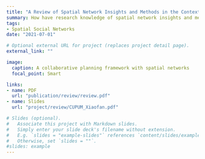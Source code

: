 ```yaml
---
title: "A Review of Spatial Network Insights and Methods in the Context of Planning: Applications, Challenges, and Opportunities"
summary: How have research knowledge of spatial network insights and methods been applied to study cities and planning? What are some of the challenges and opportunities, especially in collaborative planning? 
tags:
- Spatial Social Networks
date: "2021-07-01"

# Optional external URL for project (replaces project detail page).
external_link: ""

image:
  caption: A collaborative planning framework with spatial networks
  focal_point: Smart

links:
- name: PDF 
  url: "publication/review/review.pdf"
- name: Slides
  url: "project/review/CUPUM_Xiaofan.pdf"

# Slides (optional).
#   Associate this project with Markdown slides.
#   Simply enter your slide deck's filename without extension.
#   E.g. `slides = "example-slides"` references `content/slides/example-slides.md`.
#   Otherwise, set `slides = ""`.
#slides: example
---
```



